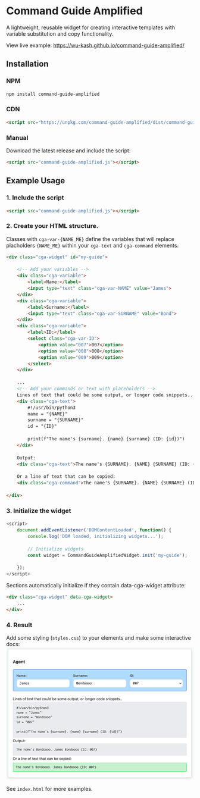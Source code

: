 # Command Guide Amplified

A lightweight, reusable widget for creating interactive templates with variable substitution and copy functionality.

View live example: https://wu-kash.github.io/command-guide-amplified/

## Installation

### NPM
```bash
npm install command-guide-amplified
```

### CDN
```html
<script src="https://unpkg.com/command-guide-amplified/dist/command-guide-amplified.min.js"></script>
```

### Manual
Download the latest release and include the script:
```html
<script src="command-guide-amplified.js"></script>
```


## Example Usage

### 1. Include the script
```html
<script src="command-guide-amplified.js"></script>
```

### 2. Create your HTML structure. 

Classes with `cga-var-{NAME_ME}` define the variables that will replace placholders `{NAME_ME}` within your `cga-text` and `cga-command` elements.

```html
<div class="cga-widget" id="my-guide">
    
    <!-- Add your variables -->
    <div class="cga-variable">
        <label>Name:</label>
        <input type="text" class="cga-var-NAME" value="James">
    </div>
    <div class="cga-variable">
        <label>Surname:</label>
        <input type="text" class="cga-var-SURNAME" value="Bond">
    </div>
    <div class="cga-variable">
        <label>ID:</label>
        <select class="cga-var-ID">
            <option value="007">007</option>
            <option value="008">008</option>
            <option value="009">009</option>
        </select>
    </div>

    ...
    <!-- Add your commands or text with placeholders -->
    Lines of text that could be some output, or longer code snippets..
    <div class="cga-text">
        #!/usr/bin/python3
        name = "{NAME}"
        surname = "{SURNAME}"
        id = "{ID}"

        print(f"The name's {surname}. {name} {surname} (ID: {id})")
    </div>

    Output:
    <div class="cga-text">The name's {SURNAME}. {NAME} {SURNAME} (ID: {ID})</div>

    Or a line of text that can be copied:
    <div class="cga-command">The name's {SURNAME}. {NAME} {SURNAME} (ID: {ID})</div>

</div>
```

### 3. Initialize the widget
```javascript
<script>
    document.addEventListener('DOMContentLoaded', function() {
        console.log('DOM loaded, initializing widgets...');
        
        // Initialize widgets
        const widget = CommandGuideAmplifiedWidget.init('my-guide');
        
    });
</script>
```

Sections automatically initialize if they contain data-cga-widget attribute:
```html
<div class="cga-widget" data-cga-widget>
    ...
</div>
```

### 4. Result

Add some styling (`styles.css`) to your elements and make some interactive docs:
![image description](img/example.png)

See `index.html` for more examples.